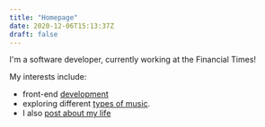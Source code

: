 ```yaml
---
title: "Homepage"
date: 2020-12-06T15:13:37Z
draft: false
---
```


I'm a software developer, currently working at the Financial Times!

My interests include:
- front-end [development](//github.com/ob6160)
- exploring different [types of music](//last.fm/user/olliethinks).
- I also [post about my life](//bsky.app/profile/olliethinks.bsky.social)
